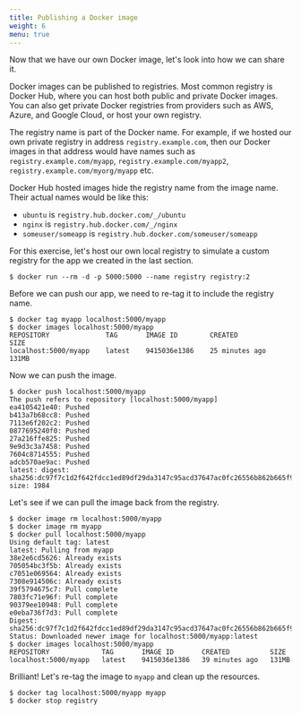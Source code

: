 ```yaml
---
title: Publishing a Docker image
weight: 6
menu: true
---
```


Now that we have our own Docker image, let's look into how we can share it.

Docker images can be published to registries.
Most common registry is Docker Hub, where you can host both public and private Docker images.
You can also get private Docker registries from providers such as AWS, Azure, and Google Cloud,
or host your own registry.

The registry name is part of the Docker name.
For example, if we hosted our own private registry in address `registry.example.com`,
then our Docker images in that address would have names such as
`registry.example.com/myapp`, `registry.example.com/myapp2`, `registry.example.com/myorg/myapp` etc.

Docker Hub hosted images hide the registry name from the image name.
Their actual names would be like this:

* `ubuntu` is `registry.hub.docker.com/_/ubuntu`
* `nginx` is `registry.hub.docker.com/_/nginx`
* `someuser/someapp` is `registry.hub.docker.com/someuser/someapp`

For this exercise, let's host our own local registry to simulate a custom registry for the app we created in the last section.

    $ docker run --rm -d -p 5000:5000 --name registry registry:2

Before we can push our app, we need to re-tag it to include the registry name.

    $ docker tag myapp localhost:5000/myapp
    $ docker images localhost:5000/myapp
    REPOSITORY              TAG       IMAGE ID        CREATED          SIZE
    localhost:5000/myapp    latest    9415036e1386    25 minutes ago   131MB

Now we can push the image.

    $ docker push localhost:5000/myapp
    The push refers to repository [localhost:5000/myapp]
    ea4105421e40: Pushed 
    b413a7b68cc8: Pushed 
    7113e6f202c2: Pushed 
    0877695240f0: Pushed 
    27a216ffe825: Pushed 
    9e9d3c3a7458: Pushed 
    7604c8714555: Pushed 
    adcb570ae9ac: Pushed 
    latest: digest: sha256:dc97f7c1d2f642fdcc1ed89df29da3147c95acd37647ac0fc26556b862b665f9 size: 1984

Let's see if we can pull the image back from the registry.

    $ docker image rm localhost:5000/myapp
    $ docker image rm myapp
    $ docker pull localhost:5000/myapp
    Using default tag: latest
    latest: Pulling from myapp
    38e2e6cd5626: Already exists 
    705054bc3f5b: Already exists 
    c7051e069564: Already exists 
    7308e914506c: Already exists 
    39f5794675c7: Pull complete 
    7803fc71e96f: Pull complete 
    90379ee10948: Pull complete 
    e0eba736f7d3: Pull complete 
    Digest: sha256:dc97f7c1d2f642fdcc1ed89df29da3147c95acd37647ac0fc26556b862b665f9
    Status: Downloaded newer image for localhost:5000/myapp:latest
    $ docker images localhost:5000/myapp
    REPOSITORY             TAG       IMAGE ID       CREATED          SIZE
    localhost:5000/myapp   latest    9415036e1386   39 minutes ago   131MB

Brilliant! Let's re-tag the image to `myapp` and clean up the resources.

    $ docker tag localhost:5000/myapp myapp
    $ docker stop registry
